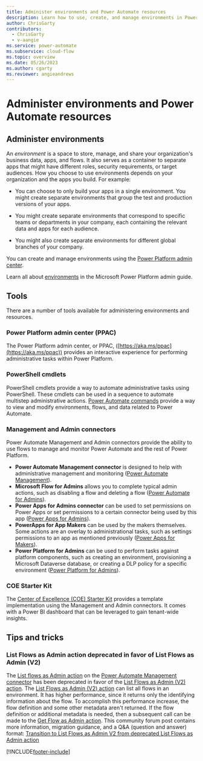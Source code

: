 ```yaml
---
title: Administer environments and Power Automate resources
description: Learn how to use, create, and manage environments in Power Automate.
author: ChrisGarty
contributors:
  - ChrisGarty
  - v-aangie
ms.service: power-automate
ms.subservice: cloud-flow
ms.topic: overview
ms.date: 05/26/2023
ms.author: cgarty
ms.reviewer: angieandrews
---
```


# Administer environments and Power Automate resources

## Administer environments
An *environment* is a space to store, manage, and share your organization's business data, apps, and flows. It also serves as a container to separate apps that might have different roles, security requirements, or target audiences. How you choose to use environments depends on your organization and the apps you build. For example:

- You can choose to only build your apps in a single environment.
You might create separate environments that group the test and production versions of your apps.

- You might create separate environments that correspond to specific teams or departments in your company, each containing the relevant data and apps for each audience.

- You might also create separate environments for different global branches of your company.

You can create and manage environments using the [Power Platform admin center](https://aka.ms/ppac).

Learn all about [environments](/power-platform/admin/environments-overview) in the Microsoft Power Platform admin guide.

## Tools
There are a number of tools available for administering environments and resources.

### Power Platform admin center (PPAC)
The Power Platform admin center, or PPAC, ([https://aka.ms/ppac](https://aka.ms/ppac)) provides an interactive experience for performing administrative tasks within Power Platform.

### PowerShell cmdlets 
PowerShell cmdlets provide a way to automate administrative tasks using PowerShell. These cmdlets can be used in a sequence to automate multistep administrative actions. [Power Automate commands](/power-platform/admin/powerapps-powershell#power-automate-commands) provide a way to view and modify environments, flows, and data related to Power Automate.

### Management and Admin connectors  
Power Automate Management and Admin connectors provide the ability to use flows to manage and monitor Power Automate and the rest of Power Platform.

- **Power Automate Management connector** is designed to help with administrative management and monitoring ([Power Automate Management](/connectors/flowmanagement/)).
- **Microsoft Flow for Admins** allows you to complete typical admin actions, such as disabling a flow and deleting a flow ([Power Automate for Admins](/connectors/microsoftflowforadmins/)).
- **Power Apps for Admins connector** can be used to set permissions on Power Apps or set permissions to a certain connector being used by this app ([Power Apps for Admins](/connectors/powerappsforadmins/)).
- **PowerApps for App Makers** can be used by the makers themselves. Some actions are an overlay to administrational tasks, such as settings permissions to an app as mentioned previously ([Power Apps for Makers](/connectors/powerappsforappmakers/)).
- **Power Platform for Admins** can be used to perform tasks against platform components, such as creating an environment, provisioning a Microsoft Dataverse database, or creating a DLP policy for a specific environment ([Power Platform for Admins](/connectors/powerplatformforadmins/)).

### COE Starter Kit
The [Center of Excellence (COE) Starter Kit](/power-platform/guidance/coe/starter-kit) provides a template implementation using the Management and Admin connectors. It comes with a Power BI dashboard that can be leveraged to gain tenant-wide insights.

## Tips and tricks

### List Flows as Admin action deprecated in favor of List Flows as Admin (V2)
The [List flows as Admin action](/connectors/flowmanagement/#list-flows-as-admin-(deprecated)) on the [Power Automate Management connector](/connectors/flowmanagement/) has been deprecated in favor of the [List Flows as Admin (V2) action](/connectors/flowmanagement/#list-flows-as-admin-(v2)). The [List Flows as Admin (V2) action](/connectors/flowmanagement/#list-flows-as-admin-(v2)) can list all flows in an environment. It has higher performance, since it returns only the identifying information about the flow. To accomplish this performance increase, the flow definition and some other metadata aren't returned. If the flow definition or additional metadata is needed, then a subsequent call can be made to the [Get Flow as Admin action](/connectors/flowmanagement/#get-flow-as-admin). 
This community forum post contains more information, migration guidance, and a Q&A (question and answer) format: [Transition to List Flows as Admin V2 from deprecated List Flows as Admin action](https://powerusers.microsoft.com/t5/Using-Connectors/Transition-to-List-Flows-as-Admin-V2-from-deprecated-List-Flows/m-p/2213884)

[!INCLUDE[footer-include](includes/footer-banner.md)]
